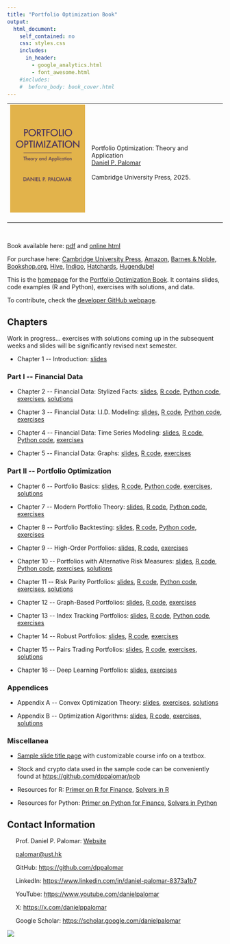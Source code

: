 ```yaml
---
title: "Portfolio Optimization Book"
output:
  html_document:
    self_contained: no
    css: styles.css
    includes:
      in_header:
        - google_analytics.html
        - font_awesome.html
    #includes:
    #  before_body: book_cover.html
---
```



<table class="imgtable"><tr>
<td><img src="book_cover.jpg" width="175px" />&nbsp;</td>
<td align="left"><p>Portfolio Optimization: Theory and Application<br />
<a href="https://www.danielppalomar.com/">Daniel P. Palomar</a> <br /><br />
Cambridge University Press, 2025.</p>
</td></tr></table>
<p><br />


Book available here: [<i class="fas fa-file-pdf"></i> pdf](portfolio-optimization-book.pdf) and [<i class="fas fa-globe"></i> online html](https://bookdown.org/palomar/portfoliooptimizationbook)


For purchase here: 
[<i class="fas fa-book"></i> Cambridge University Press](https://www.cambridge.org/hk/universitypress/subjects/mathematics/mathematical-finance/portfolio-optimization-theory-and-application?format=HB&isbn=9781009428088), 
[<i class="fab fa-amazon"></i> Amazon](https://a.co/d/9XLMjSw), 
[<i class="fas fa-store"></i> Barnes & Noble](https://www.barnesandnoble.com/w/portfolio-optimization-daniel-p-palomar/1146540789?ean=9781009428088), 
[<i class="fas fa-shopping-bag"></i> Bookshop.org](https://uk.bookshop.org/p/books/portfolio-optimization-theory-and-application-daniel-p-palomar/7796814), 
[<i class="fas fa-shopping-cart"></i> Hive](https://www.hive.co.uk/Product/Daniel-P-Hong-Kong-University-of-Science-and-Technology-Palomar/Portfolio-Optimization--Theory-and-Application/31283293), 
[<i class="fas fa-book-open"></i> Indigo](https://www.indigo.ca/en-ca/portfolio-optimization-theory-and-application/9781009428088.html), 
[<i class="fas fa-bookmark"></i> Hatchards](https://www.hatchards.co.uk/book/portfolio-optimization/daniel-p-palomar/9781009428088), 
[<i class="fas fa-book-reader"></i> Hugendubel](https://www.hugendubel.de/de/buch_gebunden/daniel_p_palomar-portfolio_optimization-49457055-produkt-details.html)


This is the [<i class="fas fa-home"></i> homepage](https://portfoliooptimizationbook.com) for the [<i class="fas fa-chart-line"></i> Portfolio Optimization Book](https://bookdown.org/palomar/portfoliooptimizationbook). It contains slides, code examples (R and Python), exercises with solutions, and data.


To contribute, check the [<i class="fab fa-github"></i> developer GitHub webpage](https://github.com/portfoliooptimizationbook).




## Chapters
Work in progress... exercises with solutions coming up in the subsequent weeks and slides will be significantly revised next semester.


- Chapter 1 -- Introduction:
  [<i class="fas fa-file-pdf"></i> slides](slides/slides-intro.pdf)



### Part I -- Financial Data
- Chapter 2 -- Financial Data: Stylized Facts:
  [<i class="fas fa-file-pdf"></i> slides](slides/slides-stylized-facts.pdf), 
  [<i class="fab fa-r-project"></i> R code](R-code/R-stylized-facts.html),
  [<i class="fab fa-python"></i> Python code](python-code/python-stylized-facts.html),
  [<i class="fas fa-pencil-alt"></i> exercises](exercises/exc-stylized-facts.pdf), 
  [<i class="fas fa-lightbulb"></i> solutions](exercises/excsol-stylized-facts.pdf)

- Chapter 3 -- Financial Data: I.I.D. Modeling:
  [<i class="fas fa-file-pdf"></i> slides](slides/slides-data-iid.pdf),
  [<i class="fab fa-r-project"></i> R code](R-code/R-data-iid.html),
  [<i class="fab fa-python"></i> Python code](python-code/python-data-iid.html),
  [<i class="fas fa-pencil-alt"></i> exercises](exercises/exc-data-iid.pdf)

- Chapter 4 -- Financial Data: Time Series Modeling:
  [<i class="fas fa-file-pdf"></i> slides](slides/slides-data-time-series.pdf),
  [<i class="fab fa-r-project"></i> R code](R-code/R-data-time-series.html),
  [<i class="fab fa-python"></i> Python code](python-code/python-data-time-series.html),
  [<i class="fas fa-pencil-alt"></i> exercises](exercises/exc-data-time-series.pdf)

- Chapter 5 -- Financial Data: Graphs:
  [<i class="fas fa-file-pdf"></i> slides](slides/slides-data-graphs.pdf),
  [<i class="fab fa-r-project"></i> R code](R-code/R-data-graphs.html),
  [<i class="fas fa-pencil-alt"></i> exercises](exercises/exc-data-graphs.pdf)



### Part II -- Portfolio Optimization
- Chapter 6 -- Portfolio Basics: 
  [<i class="fas fa-file-pdf"></i> slides](slides/slides-portfolio-basics.pdf),
  [<i class="fab fa-r-project"></i> R code](R-code/R-portfolio-basics.html),
  [<i class="fab fa-python"></i> Python code](python-code/python-portfolio-basics.html),
  [<i class="fas fa-pencil-alt"></i> exercises](exercises/exc-portfolio-basics.pdf), 
  [<i class="fas fa-lightbulb"></i> solutions](exercises/excsol-portfolio-basics.pdf)

- Chapter 7 -- Modern Portfolio Theory: 
  [<i class="fas fa-file-pdf"></i> slides](slides/slides-modern-portfolio-theory.pdf),
  [<i class="fab fa-r-project"></i> R code](R-code/R-modern-portfolio-theory.html),
  [<i class="fab fa-python"></i> Python code](python-code/python-modern-portfolio-theory.html),
  [<i class="fas fa-pencil-alt"></i> exercises](exercises/exc-modern-portfolio-theory.pdf)

- Chapter 8 -- Portfolio Backtesting: 
  [<i class="fas fa-file-pdf"></i> slides](slides/slides-backtesting.pdf),
  [<i class="fab fa-r-project"></i> R code](R-code/R-backtesting.html),
  [<i class="fab fa-python"></i> Python code](python-code/python-backtesting.html),
  [<i class="fas fa-pencil-alt"></i> exercises](exercises/exc-backtesting.pdf)

- Chapter 9 -- High-Order Portfolios:
  [<i class="fas fa-file-pdf"></i> slides](slides/slides-high-order-portfolios.pdf),
  [<i class="fab fa-r-project"></i> R code](R-code/R-high-order-portfolios.html),
  [<i class="fas fa-pencil-alt"></i> exercises](exercises/exc-high-order-portfolios.pdf)

- Chapter 10 -- Portfolios with Alternative Risk Measures:
  [<i class="fas fa-file-pdf"></i> slides](slides/slides-alt-risk-portfolios.pdf),
  [<i class="fab fa-r-project"></i> R code](R-code/R-alt-risk-portfolios.html),
  [<i class="fab fa-python"></i> Python code](python-code/python-alt-risk-portfolios.html),
  [<i class="fas fa-pencil-alt"></i> exercises](exercises/exc-alt-risk-portfolios.pdf), 
  [<i class="fas fa-lightbulb"></i> solutions](exercises/excsol-alt-risk-portfolios.pdf)

- Chapter 11 -- Risk Parity Portfolios:
  [<i class="fas fa-file-pdf"></i> slides](slides/slides-rpp.pdf),
  [<i class="fab fa-r-project"></i> R code](R-code/R-rpp.html),
  [<i class="fab fa-python"></i> Python code](python-code/python-rpp.html),
  [<i class="fas fa-pencil-alt"></i> exercises](exercises/exc-rpp.pdf), 
  [<i class="fas fa-lightbulb"></i> solutions](exercises/excsol-rpp.pdf)

- Chapter 12 -- Graph-Based Portfolios:
  [<i class="fas fa-file-pdf"></i> slides](slides/slides-graph-portfolios.pdf),
  [<i class="fab fa-r-project"></i> R code](R-code/R-graph-portfolios.html),
  [<i class="fas fa-pencil-alt"></i> exercises](exercises/exc-graph-portfolios.pdf)

- Chapter 13 -- Index Tracking Portfolios:
  [<i class="fas fa-file-pdf"></i> slides](slides/slides-index-tracking.pdf),
  [<i class="fab fa-r-project"></i> R code](R-code/R-index-tracking.html),
  [<i class="fab fa-python"></i> Python code](python-code/python-index-tracking.html),
  [<i class="fas fa-pencil-alt"></i> exercises](exercises/exc-index-tracking.pdf)

- Chapter 14 -- Robust Portfolios:
  [<i class="fas fa-file-pdf"></i> slides](slides/slides-robust-portfolios.pdf),
  [<i class="fab fa-r-project"></i> R code](R-code/R-robust-portfolios.html),
  [<i class="fas fa-pencil-alt"></i> exercises](exercises/exc-robust-portfolios.pdf)

- Chapter 15 -- Pairs Trading Portfolios:
  [<i class="fas fa-file-pdf"></i> slides](slides/slides-pairs-trading.pdf),
  [<i class="fab fa-r-project"></i> R code](R-code/R-pairs-trading.html),
  [<i class="fas fa-pencil-alt"></i> exercises](exercises/exc-pairs-trading.pdf), 
  [<i class="fas fa-lightbulb"></i> solutions](exercises/excsol-pairs-trading.pdf)

- Chapter 16 -- Deep Learning Portfolios:
  [<i class="fas fa-file-pdf"></i> slides](slides/slides-deep-portfolios.pdf),
  [<i class="fas fa-pencil-alt"></i> exercises](exercises/exc-deep-portfolios.pdf)




### Appendices
- Appendix A -- Convex Optimization Theory:
  [<i class="fas fa-file-pdf"></i> slides](slides/slides-convex-optimization-theory.pdf),
  [<i class="fas fa-pencil-alt"></i> exercises](exercises/exc-convex-optimization-theory.pdf), 
  [<i class="fas fa-lightbulb"></i> solutions](exercises/excsol-convex-optimization-theory.pdf)

- Appendix B -- Optimization Algorithms:
  [<i class="fas fa-file-pdf"></i> slides](slides/slides-optimization-algorithms.pdf), 
  [<i class="fab fa-r-project"></i> R code](R-code/R-optimization-algorithms.html),
  [<i class="fas fa-pencil-alt"></i> exercises](exercises/exc-optimization-algorithms.pdf), 
  [<i class="fas fa-lightbulb"></i> solutions](exercises/excsol-optimization-algorithms.pdf)



### Miscellanea

- [<i class="fas fa-file-pdf"></i> Sample slide title page](slides/sample-slides-title-page.pdf) with customizable course info on a textbox.

- Stock and crypto data used in the sample code can be conveniently found at https://github.com/dppalomar/pob

- Resources for R: [<i class="fab fa-r-project"></i> Primer on R for Finance](R-code/R-primer.html), [<i class="fab fa-r-project"></i> Solvers in R](python-code/R-solvers.html)

- Resources for Python: [<i class="fab fa-python"></i> Primer on Python for Finance](python-code/python-primer.html), [<i class="fab fa-python"></i> Solvers in Python](python-code/python-solvers.html)



## Contact Information

<link rel="stylesheet" href="https://use.fontawesome.com/releases/v5.15.4/css/all.css">

<div style="margin-left: 20px;">

<i class="fas fa-user-tie"></i> Prof. Daniel P. Palomar: [Website](https://www.danielppalomar.com)

<i class="fas fa-envelope"></i> [palomar@ust.hk](mailto:palomar@ust.hk)

<i class="fab fa-github"></i> GitHub: https://github.com/dppalomar

<i class="fab fa-linkedin"></i> LinkedIn: https://www.linkedin.com/in/daniel-palomar-8373a1b7

<i class="fab fa-youtube"></i> YouTube: https://www.youtube.com/danielpalomar

<i class="fab fa-twitter"></i> X: https://x.com/danielppalomar

<i class="fas fa-graduation-cap"></i> Google Scholar: https://scholar.google.com/danielpalomar

</div>



![](https://visitor-badge.laobi.icu/badge?page_id=portfoliooptimizationbook.com)



